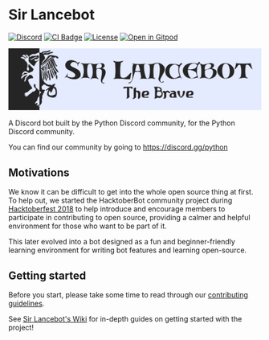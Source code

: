 # Sir Lancebot

[![Discord][3]][4]
[![CI Badge][1]][2]
[![License](https://img.shields.io/badge/license-MIT-green)](LICENSE)
[![Open in Gitpod](https://img.shields.io/badge/Gitpod-ready--to--code-908a85?logo=gitpod)](https://gitpod.io/#/github.com/python-discord/sir-lancebot)

![Header](sir-lancebot-logo.png)

A Discord bot built by the Python Discord community, for the Python Discord community.

You can find our community by going to https://discord.gg/python

## Motivations

We know it can be difficult to get into the whole open source thing at first. To help out, we started the HacktoberBot community project during [Hacktoberfest 2018](https://hacktoberfest.digitalocean.com) to help introduce and encourage members to participate in contributing to open source, providing a calmer and helpful environment for those who want to be part of it.

This later evolved into a bot designed as a fun and beginner-friendly learning environment for writing bot features and learning open-source.

## Getting started
Before you start, please take some time to read through our [contributing guidelines](https://pythondiscord.com/pages/guides/pydis-guides/contributing/contributing-guidelines/).

See [Sir Lancebot's Wiki](https://pythondiscord.com/pages/contributing/sir-lancebot/) for in-depth guides on getting started with the project!

[1]:https://github.com/python-discord/sir-lancebot/workflows/CI/badge.svg?branch=main
[2]:https://github.com/python-discord/sir-lancebot/actions?query=workflow%3ACI+branch%3Amain
[3]: https://raw.githubusercontent.com/python-discord/branding/main/logos/badge/badge_github.svg
[4]: https://discord.gg/python
